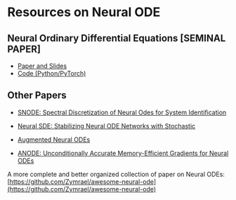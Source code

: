 # Resources on Neural ODE

## Neural Ordinary Differential Equations [SEMINAL PAPER]
 - [Paper and Slides](https://drive.google.com/drive/folders/1-E2ZEJzIdDz13ec8mQ2OTlM2_h9aOh5O?usp=sharing)
 - [Code (Python/PyTorch)]([https://github.com/rtqichen/torchdiffeq](https://github.com/rtqichen/torchdiffeq))

## Other Papers

- [SNODE: Spectral Discretization of Neural Odes for System Identification](https://arxiv.org/pdf/1906.07038.pdf)

- [Neural SDE: Stabilizing Neural ODE Networks with Stochastic](https://arxiv.org/pdf/1906.02355.pdf)

- [Augmented Neural ODEs](https://arxiv.org/abs/1904.01681)

- [ANODE: Unconditionally Accurate
Memory-Efficient Gradients for Neural ODEs](https://arxiv.org/abs/1902.10298)

A more complete and better organized collection of paper on Neural ODEs: [https://github.com/Zymrael/awesome-neural-ode](https://github.com/Zymrael/awesome-neural-ode)
